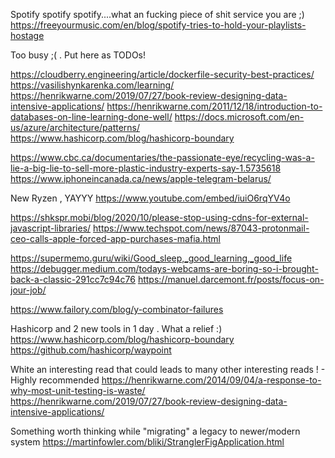 Spotify spotify spotify....what an fucking piece of shit service you are ;)
https://freeyourmusic.com/en/blog/spotify-tries-to-hold-your-playlists-hostage

Too busy ;( . Put here as TODOs!

https://cloudberry.engineering/article/dockerfile-security-best-practices/
https://vasilishynkarenka.com/learning/
https://henrikwarne.com/2019/07/27/book-review-designing-data-intensive-applications/
https://henrikwarne.com/2011/12/18/introduction-to-databases-on-line-learning-done-well/
https://docs.microsoft.com/en-us/azure/architecture/patterns/
https://www.hashicorp.com/blog/hashicorp-boundary


https://www.cbc.ca/documentaries/the-passionate-eye/recycling-was-a-lie-a-big-lie-to-sell-more-plastic-industry-experts-say-1.5735618
https://www.iphoneincanada.ca/news/apple-telegram-belarus/

New Ryzen , YAYYY
https://www.youtube.com/embed/iuiO6rqYV4o

https://shkspr.mobi/blog/2020/10/please-stop-using-cdns-for-external-javascript-libraries/
https://www.techspot.com/news/87043-protonmail-ceo-calls-apple-forced-app-purchases-mafia.html

https://supermemo.guru/wiki/Good_sleep,_good_learning,_good_life
https://debugger.medium.com/todays-webcams-are-boring-so-i-brought-back-a-classic-291cc7c94c76
https://manuel.darcemont.fr/posts/focus-on-jour-job/

https://www.failory.com/blog/y-combinator-failures

Hashicorp and 2 new tools in 1 day . What a relief :)
https://www.hashicorp.com/blog/hashicorp-boundary
https://github.com/hashicorp/waypoint


White an interesting read that could leads to many other interesting reads ! - Highly recommended
https://henrikwarne.com/2014/09/04/a-response-to-why-most-unit-testing-is-waste/
https://henrikwarne.com/2019/07/27/book-review-designing-data-intensive-applications/


Something worth thinking while "migrating" a legacy to newer/modern system
https://martinfowler.com/bliki/StranglerFigApplication.html